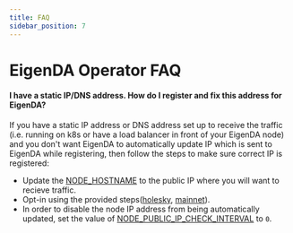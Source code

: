 ```yaml
---
title: FAQ
sidebar_position: 7
---
```


# EigenDA Operator FAQ

#### I have a static IP/DNS address. How do I register and fix this address for EigenDA?

If you have a static IP address or DNS address set up to receive the traffic 
(i.e. running on k8s or have a load balancer in front of your EigenDA node)
and you don't want EigenDA to automatically update IP which is sent to EigenDA
while registering, then follow the steps to make sure correct IP is registered:

* Update the [NODE_HOSTNAME](https://github.com/Layr-Labs/eigenda-operator-setup/blob/31d99e2aa67962878969b81a15c7e8d13ee69750/mainnet/.env.example#L71) to the public IP where you will want to recieve traffic.
* Opt-in using the provided steps([holesky](./networks/holesky), [mainnet](./networks/mainnet)).
* In order to disable the node IP address from being automatically updated, set the value of [NODE_PUBLIC_IP_CHECK_INTERVAL](https://github.com/Layr-Labs/eigenda-operator-setup/blob/31d99e2aa67962878969b81a15c7e8d13ee69750/mainnet/.env.example#L65) to `0`.

